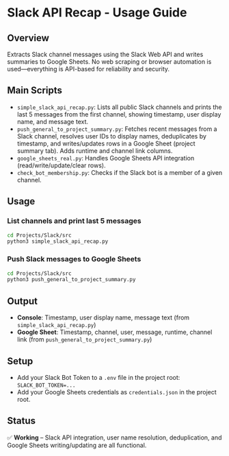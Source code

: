 # Slack API Recap - Usage Guide

## Overview
Extracts Slack channel messages using the Slack Web API and writes summaries to Google Sheets. No web scraping or browser automation is used—everything is API-based for reliability and security.

## Main Scripts
- `simple_slack_api_recap.py`: Lists all public Slack channels and prints the last 5 messages from the first channel, showing timestamp, user display name, and message text.
- `push_general_to_project_summary.py`: Fetches recent messages from a Slack channel, resolves user IDs to display names, deduplicates by timestamp, and writes/updates rows in a Google Sheet (project summary tab). Adds runtime and channel link columns.
- `google_sheets_real.py`: Handles Google Sheets API integration (read/write/update/clear rows).
- `check_bot_membership.py`: Checks if the Slack bot is a member of a given channel.

## Usage

### List channels and print last 5 messages
```bash
cd Projects/Slack/src
python3 simple_slack_api_recap.py
```

### Push Slack messages to Google Sheets
```bash
cd Projects/Slack/src
python3 push_general_to_project_summary.py
```

## Output
- **Console**: Timestamp, user display name, message text (from `simple_slack_api_recap.py`)
- **Google Sheet**: Timestamp, channel, user, message, runtime, channel link (from `push_general_to_project_summary.py`)

## Setup
- Add your Slack Bot Token to a `.env` file in the project root: `SLACK_BOT_TOKEN=...`
- Add your Google Sheets credentials as `credentials.json` in the project root.

## Status
✅ **Working** – Slack API integration, user name resolution, deduplication, and Google Sheets writing/updating are all functional.
